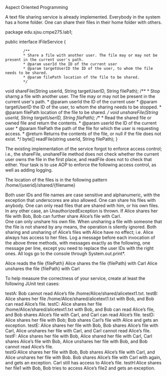 Aspect Oriented Programming

A text file sharing service is already implemented. Everybody in the system has a home folder. One can share their files in their home folder with others.
 
package edu.sjsu.cmpe275.lab1;
 
public interface IFileService {
        	
        	/**
        	* Share a file with another user. The file may or may not be present in the current user's path.
        	* @param userId the ID of the current user
        	* @param targetUserID the ID of the user, to whom the file needs to be shared.
        	* @param filePath location of the file to be shared.
        	*/
void shareFile(String userId, String targetUserID, String filePath);
        	/**
        	* Stop sharng a file with another user. The file may or may not be present in the current user's path.
        	* @param userId the ID of the current user
        	* @param targetUserID the ID of the user, to whom the sharing needs to be stopped.
        	* @param filePath location of the file to be shared.
        	*/
void unshareFile(String userId, String targetUserID, String filePath);
        	/**
        	* Read the shared file or owned file and return the contents.
        	* @param userId the ID of the current user
        	* @param filePath the path of the file for which the user is requesting access.
        	* @return Returns the contents of the file, or null if the file does not exist.
        	*/
byte[] readFile(string userId, String filePath);
}
 
The existing implementation of the service forgot to enforce access control; i.e., the shareFile, unshareFile method does not check whether the current user owns the file in the first place, and readFile does not to check that either. Your task is to use AOP to enforce the following access control, as well as adding logging.

The location of the files is in the following pattern
/home/{userid}/shared/{filename}
    
Both user IDs and file names are case sensitive and alphanumeric, with the exception that underscores are also allowed. 
One can share his files with anybody.
One can only read files that are shared with him, or his own files. In any other case, an UnauthorizedException is thrown.
If Alice shares her file with Bob, Bob can further share Alice’s file with Carl.       	
One can only unshare his own file. When unsharing a file with someone that the file is not shared by any means, the operation is silently ignored.
Both sharing and unsharing of Alice’s files with Alice have no effect; i.e. Alice always has access to her files.
Log a message before each invocation of the above three methods, with messages exactly as the following, one message per line, except you need to replace the user IDs with the right ones. All logs go to the console through System.out.print*.

Alice reads the file {filePath}
Alice shares the file {filePath} with Carl
Alice unshares the file {filePath} with Carl

To help measure the correctness of your service, create at least the following JUnit test cases:

testA: Bob cannot read Alice’s file /home/Alice/shared/alicetext1.txt.
testB: Alice shares her file /home/Alice/shared/alicetext1.txt with Bob, and Bob can read Alice’s file.
testC: Alice shares her file /home/Alice/shared/alicetext1.txt with Bob, and Bob can read Alice’s file, and Bob shares Alice’s file with Carl, and Carl can read Alice’s file.
testD: Alice shares her file with Bob; Bob shares Carl’s file with Alice and gets an exception.
testE: Alice shares her file with Bob, Bob shares Alice’s file with Carl, Alice unshares her file with Carl, and Carl cannot read Alice’s file.
testF: Alice shares her file with Bob, Alice shared her file with Carl, Carl shares Alice’s file with Bob, Alice unshares her file with Bob, and Bob cannot read Alice’s file.  
testG:Alice shares her file with Bob, Bob shares Alice’s file with Carl, and Alice unshares her file with Bob. Bob shares Alice’s file with Carl with again, and gets an exception. Carl still has access to Alice’s file.
testH:Alice shares her file1 with Bob, Bob tries to access Alice’s file2 and gets an exception.
 



